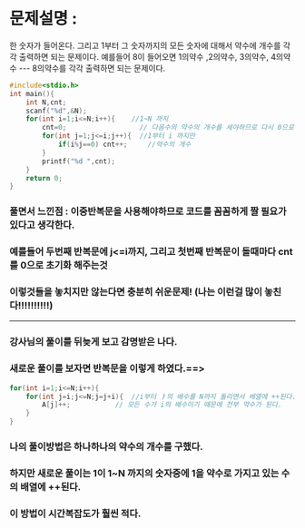 # 문제설명 :
한 숫자가 들어온다. 그리고 1부터 그 숫자까지의 모든 숫자에 대해서 약수에 개수를 각각 출력하면 되는 문제이다.
예를들어 8이 들어오면 1의약수 ,2의약수, 3의약수, 4의약수 --- 8의약수를 각각 출력하면 되는 문제이다.

```cpp
#include<stdio.h>
int main(){
	int N,cnt;
	scanf("%d",&N);
	for(int i=1;i<=N;i++){    //1~N 까지
		cnt=0;                  // 다음수의 약수의 개수를 세야하므로 다시 0으로 초기화
		for(int j=1;j<=i;j++){  //1부터 i 까지만 
			if(i%j==0) cnt++;     //약수의 개수
		}
		printf("%d ",cnt);
	}
	return 0;
}
```

### 풀면서 느낀점 : 이중반복문을 사용해야하므로 코드를 꼼꼼하게 짤 필요가 있다고 생각한다.
### 예를들어 두번째 반복문에 j<=i까지, 그리고 첫번째 반복문이 돌때마다 cnt를 0으로 초기화 해주는것
### 이렇것들을 놓치지만 않는다면 충분히 쉬운문제! (나는 이런걸 많이 놓친다!!!!!!!!!!)
---------------------------------------------------------------------------------------

### 강사님의 풀이를 뒤늦게 보고 감명받은 나다.
### 새로운 풀이를 보자면 반복문을 이렇게 하였다.==>
```cpp
for(int i=1;i<=N;i++){
	for(int j=i;j<=N;j=j+i){  //i부터 ㅑ의 배수를 N까지 돌리면서 배열에 ++된다.
		A[j]++;           // 모든 수가 i의 배수이기 때문에 전부 약수가 된다.
	}
}
```
### 나의 풀이방법은 하나하나의 약수의 개수를 구했다. 
### 하지만 새로운 풀이는 1이 1~N 까지의 숫자중에 1을 약수로 가지고 있는 수의 배열에 ++된다.
### 이 방법이 시간복잡도가 훨씬 적다. 
